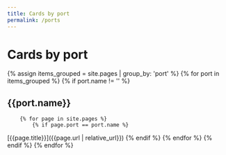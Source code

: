 ```yaml
---
title: Cards by port
permalink: /ports
---
```

# Cards by port
{% assign items_grouped = site.pages | group_by: 'port' %}
{% for port in items_grouped  %}
    {% if port.name != '' %}
## {{port.name}}
        {% for page in site.pages %}
            {% if page.port == port.name %}
[{{page.title}}]({{page.url | relative_url}})
            {% endif %}
        {% endfor %}
    {% endif %}
{% endfor %}